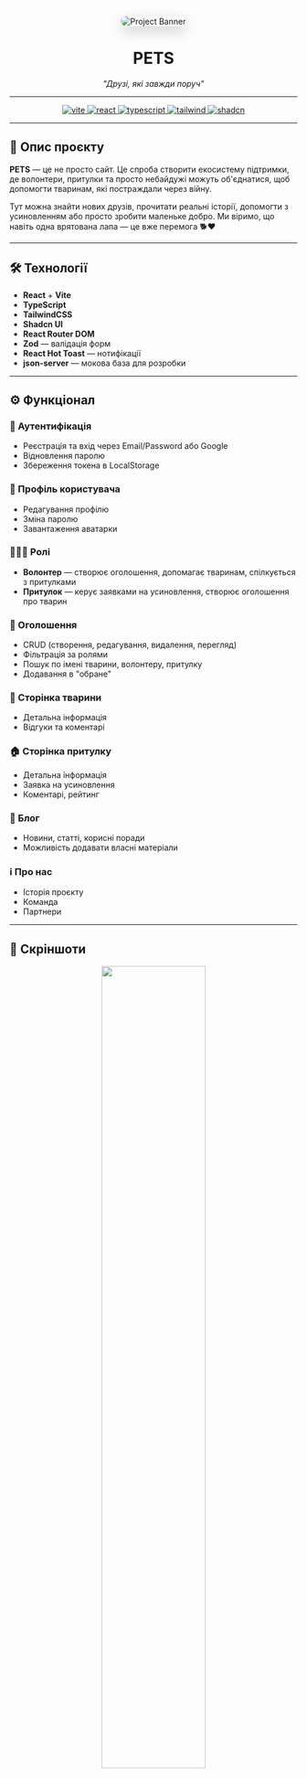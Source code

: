 <!-- README.md -->

<p align="center">
  <img src="./public/banner.jpg" alt="Project Banner" style="border-radius: 12px; box-shadow: 0 8px 24px rgba(0, 0, 0, 0.2);" />
</p>

<h1 align="center">PETS</h1>
<p align="center"><em>"Друзі, які завжди поруч"</em></p>

---

<p align="center">
  <a href="https://vitejs.dev/">
    <img src="https://img.shields.io/badge/Vite-646CFF?style=flat-square&logo=vite&logoColor=white" alt="vite" />
  </a>
  <a href="https://reactjs.org/">
    <img src="https://img.shields.io/badge/React-20232A?style=flat-square&logo=react&logoColor=61DAFB" alt="react" />
  </a>
  <a href="https://www.typescriptlang.org/">
    <img src="https://img.shields.io/badge/TypeScript-007ACC?style=flat-square&logo=typescript&logoColor=white" alt="typescript" />
  </a>
  <a href="https://tailwindcss.com/">
    <img src="https://img.shields.io/badge/TailwindCSS-38B2AC?style=flat-square&logo=tailwind-css&logoColor=white" alt="tailwind" />
  </a>
  <a href="https://shadcn.dev/">
    <img src="https://img.shields.io/badge/shadcn-F43F5E?style=flat-square&logo=shadcn&logoColor=white" alt="shadcn" />
  </a>
</p>

---

## 🐾 Опис проєкту

**PETS** — це не просто сайт. Це спроба створити екосистему підтримки, де волонтери, притулки та просто небайдужі можуть об'єднатися, щоб допомогти тваринам, які постраждали через війну.

Тут можна знайти нових друзів, прочитати реальні історії, допомогти з усиновленням або просто зробити маленьке добро. Ми віримо, що навіть одна врятована лапа — це вже перемога 🐕❤️

---

## 🛠️ Технології

- **React** + **Vite**
- **TypeScript**
- **TailwindCSS**
- **Shadcn UI**
- **React Router DOM**
- **Zod** — валідація форм
- **React Hot Toast** — нотифікації
- **json-server** — мокова база для розробки

---

## ⚙️ Функціонал

### 🔐 Аутентифікація
- Реєстрація та вхід через Email/Password або Google
- Відновлення паролю
- Збереження токена в LocalStorage

### 👤 Профіль користувача
- Редагування профілю
- Зміна паролю
- Завантаження аватарки

### 🧑‍🤝‍🧑 Ролі
- **Волонтер** — створює оголошення, допомагає тваринам, спілкується з притулками
- **Притулок** — керує заявками на усиновлення, створює оголошення про тварин

### 📢 Оголошення
- CRUD (створення, редагування, видалення, перегляд)
- Фільтрація за ролями
- Пошук по імені тварини, волонтеру, притулку
- Додавання в "обране"

### 🐶 Сторінка тварини
- Детальна інформація
- Відгуки та коментарі

### 🏠 Сторінка притулку
- Детальна інформація
- Заявка на усиновлення
- Коментарі, рейтинг

### 📰 Блог
- Новини, статті, корисні поради
- Можливість додавати власні матеріали

### ℹ️ Про нас
- Історія проєкту
- Команда
- Партнери

---

## 📸 Скріншоти

<p align="center">
  <img src="image-2.png" width="60%" />
  <img src="image-3.png" width="60%" />
  <img src="image-4.png" width="60%" />
  <img src="image-5.png" width="60%" />
  <img src="image-8.png" width="60%" />
  <img src="image-9.png" width="60%" />
  <img src="image-10.png" width="60%" />
  <img src="image-11.png" width="60%" />
</p>

---

## 🚀 Як запустити проєкт

> Потрібні встановлені `pnpm` та `Node.js`

### 🔧 Кроки:

```bash
# Встановлюємо pnpm
npm install -g pnpm

# Клонуємо репозиторій
git clone https://github.com/Vatsonio/Haca2025.git

# Переходимо в папку проєкту
cd Haca2025

# Встановлюємо залежності
pnpm install

# Запускаємо json-server (локальна БД)
pnpm add -D json-server
pnpm run server

# Запускаємо застосунок
pnpm run dev
```
## 👥 Автори

- [@Vatsonio Ігор](https://github.com/Vatsonio) — Fullstack
- [@WinSoU Даніїл ](https://github.com/bushchakkkkkky) —  Тімлід
- [@SamLake Ілья ](https://github.com/sldjfngsldfnsldjfn) — UI/UX
- [@RecognisesPainn Андрій](https://github.com/RecognizesPain) - Ідеї
- [@bushchakk Євген](https://github.com/bushchakkkkkky) - Фронтенд
> Маєш ідеї або хочеш долучитись? Пиши нам — будемо раді!